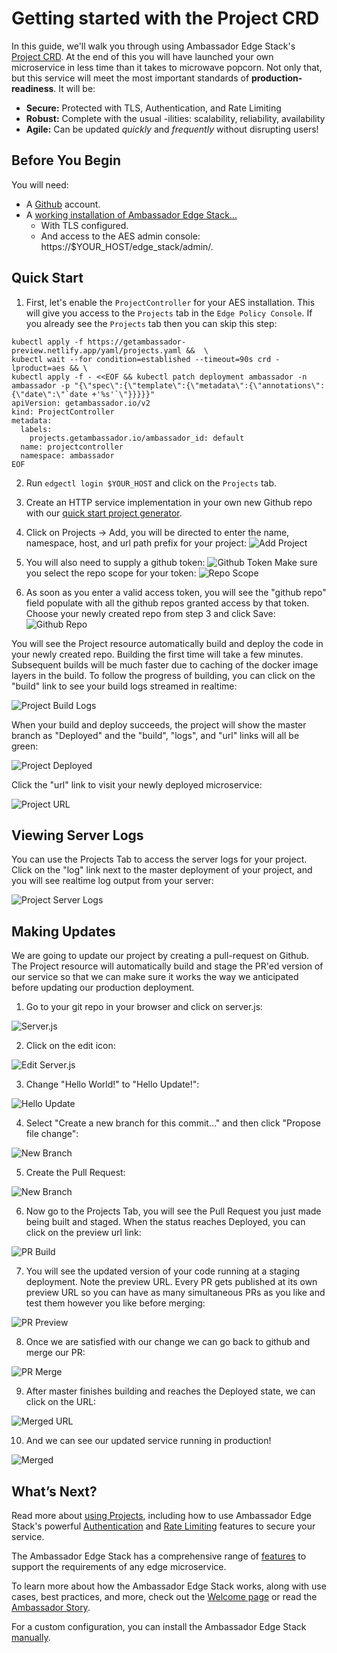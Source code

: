 # Getting started with the Project CRD

In this guide, we'll walk you through using Ambassador Edge Stack's [Project CRD](../../topics/using/projects/). At the end of this you will have launched your own microservice in less time than it takes to microwave popcorn. Not only that, but this service will meet the most important standards of **production-readiness**. It will be:

* **Secure:** Protected with TLS, Authentication, and Rate Limiting
* **Robust:** Complete with the usual -ilities: scalability, reliability, availability
* **Agile:** Can be updated *quickly* and *frequently* without disrupting users!

## Before You Begin

You will need:

* A [Github](https://github.com) account.
* A [working installation of Ambassador Edge Stack...](../getting-started/)
  * With TLS configured.
  * And access to the AES admin console: https://$YOUR_HOST/edge_stack/admin/.

## Quick Start

1. First, let's enable the `ProjectController` for your AES installation. This will give you access to the `Projects` tab in the `Edge Policy Console`. If you already see the `Projects` tab then you can skip this step:

```
kubectl apply -f https://getambassador-preview.netlify.app/yaml/projects.yaml &&  \
kubectl wait --for condition=established --timeout=90s crd -lproduct=aes && \
kubectl apply -f - <<EOF && kubectl patch deployment ambassador -n ambassador -p "{\"spec\":{\"template\":{\"metadata\":{\"annotations\":{\"date\":\"`date +'%s'`\"}}}}}"
apiVersion: getambassador.io/v2
kind: ProjectController
metadata:
  labels:
    projects.getambassador.io/ambassador_id: default
  name: projectcontroller
  namespace: ambassador
EOF
```

2. Run `edgectl login $YOUR_HOST` and click on the `Projects` tab.

3. Create an HTTP service implementation in your own new Github repo with our [quick start project generator](https://github.com/datawire/project-template/generate).

4. Click on Projects -> Add, you will be directed to enter the name, namespace, host, and url path prefix for your project: ![Add Project](../../images/project-create.png)

5. You will also need to supply a github token: ![Github Token](../../images/project-create-github-token.png)
   Make sure you select the repo scope for your token: ![Repo Scope](../../images/project-create-repo-scope.png)


6. As soon as you enter a valid access token, you will see the "github repo" field populate with all the github repos granted access by that token. Choose your newly created repo from step 3 and click Save: ![Github Repo](../../images/project-create-github-repo.png)

You will see the Project resource automatically build and deploy the code in your newly created repo. Building the first time will take a few minutes. Subsequent builds will be much faster due to caching of the docker image layers in the build. To follow the progress of building, you can click on the "build" link to see your build logs streamed in realtime:

![Project Build Logs](../../images/project-build-logs.png)

When your build and deploy succeeds, the project will show the master branch as "Deployed" and the "build", "logs", and "url" links will all be green:

![Project Deployed](../../images/project-deployed.png)

Click the "url" link to visit your newly deployed microservice:

![Project URL](../../images/project-url.png)

## Viewing Server Logs

You can use the Projects Tab to access the server logs for your project. Click on the "log" link next to the master deployment of your project, and you will see realtime log output from your server:

![Project Server Logs](../../images/project-server-logs.png)

## Making Updates

We are going to update our project by creating a pull-request on Github. The Project resource will automatically build and stage the PR'ed version of our service so that we can make sure it works the way we anticipated before updating our production deployment.

1. Go to your git repo in your browser and click on server.js:

![Server.js](../../images/project-server.js.png)

2. Click on the edit icon:

![Edit Server.js](../../images/project-server.js-edit.png)

3. Change "Hello World!" to "Hello Update!":

![Hello Update](../../images/project-update.png)

4. Select "Create a new branch for this commit..." and then click "Propose file change":

![New Branch](../../images/project-update-pr.png)

5. Create the Pull Request:

![New Branch](../../images/project-update-pr-create.png)


6. Now go to the Projects Tab, you will see the Pull Request you just made being built and staged. When the status reaches Deployed, you can click on the preview url link:

![PR Build](../../images/project-update-url.png)

7. You will see the updated version of your code running at a staging deployment. Note the preview URL. Every PR gets published at its own preview URL so you can have as many simultaneous PRs as you like and test them however you like before merging:

![PR Preview](../../images/project-update-preview.png)

8. Once we are satisfied with our change we can go back to github and merge our PR:

![PR Merge](../../images/project-update-merge.png)

9. After master finishes building and reaches the Deployed state, we can click on the URL:

![Merged URL](../../images/project-update-merged-url.png)

10. And we can see our updated service running in production!

![Merged](../../images/project-update-merged.png)

## What’s Next?

Read more about [using Projects](../../topics/using/projects/), including how to use Ambassador Edge Stack's powerful [Authentication](../../topics/using/filters/) and [Rate Limiting](../../topics/using/rate-limits/) features to secure your service.

The Ambassador Edge Stack has a comprehensive range of [features](/features/) to support the requirements of any edge microservice.

To learn more about how the Ambassador Edge Stack works, along with use cases,
best practices, and more, check out the [Welcome page](/docs/) or read the
[Ambassador Story](/about/why-ambassador).

For a custom configuration, you can install the Ambassador Edge Stack [manually](/user-guide/manual-install).
